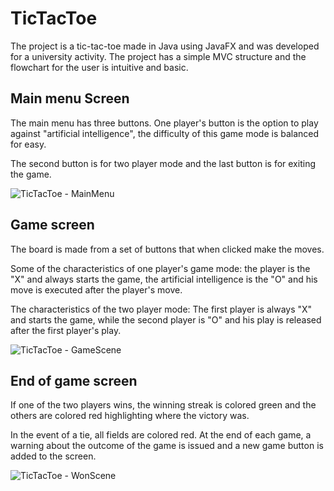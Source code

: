 # TicTacToe

The project is a tic-tac-toe made in Java using JavaFX and was developed for a university activity. The project has a simple MVC structure and the flowchart for the user is intuitive and basic.

## Main menu Screen

The main menu has three buttons. One player's button is the option to play against "artificial intelligence", the difficulty of this game mode is balanced for easy.

The second button is for two player mode and the last button is for exiting the game.

![TicTacToe - MainMenu](https://user-images.githubusercontent.com/40183730/94882291-f1223880-043d-11eb-9137-7d16a6d4f4c8.png)

## Game screen

The board is made from a set of buttons that when clicked make the moves.

Some of the characteristics of one player's game mode: the player is the "X" and always starts the game, the artificial intelligence is the "O" and his move is executed after the player's move.

The characteristics of the two player mode: The first player is always "X" and starts the game, while the second player is "O" and his play is released after the first player's play.

![TicTacToe - GameScene](https://user-images.githubusercontent.com/40183730/94883164-51b27500-0440-11eb-9517-d421e60ecafb.png)

## End of game screen

If one of the two players wins, the winning streak is colored green and the others are colored red highlighting where the victory was.

In the event of a tie, all fields are colored red. At the end of each game, a warning about the outcome of the game is issued and a new game button is added to the screen.

![TicTacToe - WonScene](https://user-images.githubusercontent.com/40183730/94883647-912d9100-0441-11eb-9895-e02d476ef308.png)
